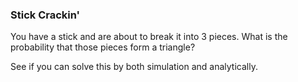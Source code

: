 ### Stick Crackin'

You have a stick and are about to break it into 3 pieces.  What is the probability that those pieces form a triangle?

See if you can solve this by both simulation and analytically.
